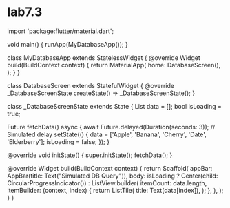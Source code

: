 # lab7.3
import 'package:flutter/material.dart';

void main() {
  runApp(MyDatabaseApp());
}

class MyDatabaseApp extends StatelessWidget {
  @override
  Widget build(BuildContext context) {
    return MaterialApp(
      home: DatabaseScreen(),
    );
  }
}

class DatabaseScreen extends StatefulWidget {
  @override
  _DatabaseScreenState createState() => _DatabaseScreenState();
}

class _DatabaseScreenState extends State<DatabaseScreen> {
  List<String> data = [];
  bool isLoading = true;

  Future<void> fetchData() async {
    await Future.delayed(Duration(seconds: 3)); // Simulated delay
    setState(() {
      data = ['Apple', 'Banana', 'Cherry', 'Date', 'Elderberry'];
      isLoading = false;
    });
  }

  @override
  void initState() {
    super.initState();
    fetchData();
  }

  @override
  Widget build(BuildContext context) {
    return Scaffold(
      appBar: AppBar(title: Text("Simulated DB Query")),
      body: isLoading
          ? Center(child: CircularProgressIndicator())
          : ListView.builder(
              itemCount: data.length,
              itemBuilder: (context, index) {
                return ListTile(
                  title: Text(data[index]),
                );
              },
            ),
    );
  }
}
